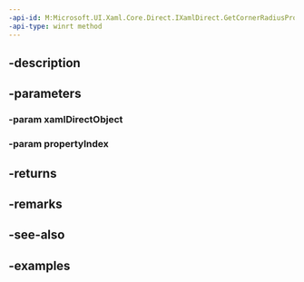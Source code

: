 ```yaml
---
-api-id: M:Microsoft.UI.Xaml.Core.Direct.IXamlDirect.GetCornerRadiusProperty(System.Object,Microsoft.UI.Xaml.Core.Direct.XamlPropertyIndex)
-api-type: winrt method
---
```


## -description

## -parameters

### -param xamlDirectObject

### -param propertyIndex

## -returns

## -remarks

## -see-also

## -examples

